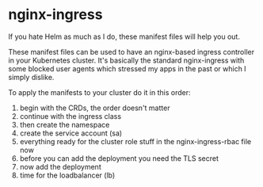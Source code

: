 # nginx-ingress

If you hate Helm as much as I do, these manifest files will help you out.

These manifest files can be used to have an nginx-based ingress controller in your Kubernetes cluster. It's basically the standard nginx-ingress with some blocked user agents which stressed my apps in the past or which I simply dislike. 

To apply the manifests to your cluster do it in this order:
1. begin with the CRDs, the order doesn't matter 
2. continue with the ingress class 
3. then create the namespace
4. create the service account (sa)
4. everything ready for the cluster role stuff in the nginx-ingress-rbac file now
5. before you can add the deployment you need the TLS secret
6. now add the deployment 
7. time for the loadbalancer (lb)

